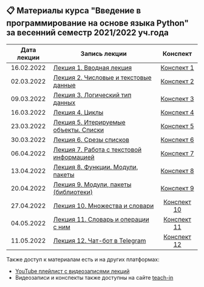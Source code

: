 ## 📋 Материалы курса "Введение в программирование на основе языка Python" за весенний семестр 2021/2022 уч.года

Дата лекции | Запись лекции | Конспект  
|:----:|----|:----:|
|16.02.2022| [Лекция 1. Вводная лекция](https://youtu.be/9gycE4zmtj0) | [Конспект 1](https://colab.research.google.com/drive/1UEhcnf3qU6HONbscWxb79DmNcZJ8ooM3?usp=sharing) |||
|02.03.2022| [Лекция 2. Числовые и текстовые данные](https://youtu.be/WS2bg4gyh8w) | [Конспект 2](https://colab.research.google.com/drive/1FBD9Y-PXHPaWM05x-azwGq4Pi-SMQ6Pp) |||
|09.03.2022| [Лекция 3. Логический тип данных](https://youtu.be/aYwuHbBwdck) | [Конспект 3](https://colab.research.google.com/drive/1yXYq_CsOYmQfE7a8WzeU-RJJx7-c05ee) |||
|16.03.2022| [Лекция 4. Циклы](https://youtu.be/JMD3Ebgtu2U) | [Конспект 4](https://colab.research.google.com/drive/1ot3iwkXOrvjmSBq-7Sp44hcX4kI8qImX) |||
|23.03.2022| [Лекция 5. Итерируемые объекты. Списки](https://youtu.be/Z-2JEYs5VKM) | [Конспект 5](https://colab.research.google.com/drive/1a_L0UasTAHsKqZBJTfCHP-3t6MzKTght) |||
|30.03.2022| [Лекция 6. Срезы списков](https://youtu.be/tlp2R6uKBfw) | [Конспект 6](https://colab.research.google.com/drive/1VKFjlq1-snDul4w1MG-KjfNQmjaoANeM) |||
|06.04.2022| [Лекция 7. Работа с текстовой информацией](https://youtu.be/OA9OiCuNlOI) | [Конспект 7](https://colab.research.google.com/drive/18FSI8rTF1zPFeFziXGuJb4DxKGL4zHiK#scrollTo=v1dDApJVbhF3) |||
|13.04.2022| [Лекция 8. Функции. Модули, пакеты](https://youtu.be/LuqdvFE3ULk) | [Конспект 8](https://colab.research.google.com/drive/1n_t9HiGdRUOGmNYJJlgRO8H1-WHttARz) |||
|20.04.2022| [Лекция 9. Модули, пакеты (библиотеки)](https://youtu.be/WhH4l578shk) | [Конспект 9](https://colab.research.google.com/drive/1B8qrUa_-fAJgCIIkwNu4MDjOQZZydNt8?usp=sharing) |||
|27.04.2022| [Лекция 10. Множества и словари](https://youtu.be/XD-l0Nhi_iY) | [Конспект 10](https://colab.research.google.com/drive/1xOlvt5vjIiT0V-1jBBYWCm1Cq9LXcrH2) |||
|04.05.2022| [Лекция 11. Словарь и операции с ним](https://youtu.be/ffW_HeusBpA) | [Конспект 11](https://colab.research.google.com/drive/1ABlJx6CfHy1ebFQjncs6cRPvHKInRXp-) |||
|11.05.2022| [Лекция 12. Чат-бот в Telegram](https://youtu.be/irQC408YSD8) | [Конспект 12](https://colab.research.google.com/drive/1kgF5zu-WUhRZvWwhsdSKiVI-4H56BZIC#scrollTo=-gzklDergf5v) |||

Также доступ к материалам есть и на других платформах:

* [YouTube плейлист с видеозаписями лекций](https://youtube.com/playlist?list=PLcsjsqLLSfNByuz66FtX-GSTEjKaYeQhs)
* Видеозаписи и конспекты также доступны на сайте [teach-in](https://teach-in.ru/course/introduction-to-programming-based-on-python-language)
